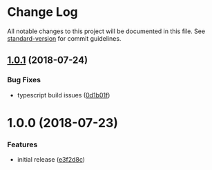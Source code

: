 # Change Log

All notable changes to this project will be documented in this file. See [standard-version](https://github.com/conventional-changelog/standard-version) for commit guidelines.

<a name="1.0.1"></a>

## [1.0.1](https://github.com/asyncLiz/rollup-plugin-minify-html-literals/compare/v1.0.0...v1.0.1) (2018-07-24)

### Bug Fixes

- typescript build issues ([0d1b01f](https://github.com/asyncLiz/rollup-plugin-minify-html-literals/commit/0d1b01f))

<a name="1.0.0"></a>

# 1.0.0 (2018-07-23)

### Features

- initial release ([e3f2d8c](https://github.com/asyncLiz/rollup-plugin-minify-html-literals/commit/e3f2d8c))
